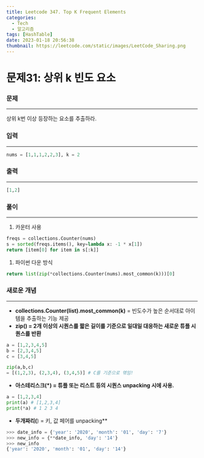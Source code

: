 ```yaml
---
title: Leetcode 347. Top K Frequent Elements
categories:
  - Tech
  - 알고리즘
tags: [HashTable]
date: 2023-01-18 20:56:38
thumbnail: https://leetcode.com/static/images/LeetCode_Sharing.png
---
```


# 문제31: 상위 k 빈도 요소

### 문제

---

상위 k번 이상 등장하는 요소를 추출하라.

### 입력

---

```python
nums = [1,1,1,2,2,3], k = 2
```

### 출력

---

```python
[1,2]
```

### 풀이

---

1. 카운터 사용

```python
freqs = collections.Counter(nums)
s = sorted(freqs.items(), key=lambda x: -1 * x[1])
return [item[0] for item in s[:k]]
```

1. 파이썬 다운 방식

```python
return list(zip(*collections.Counter(nums).most_common(k)))[0]
```

### **새로운 개념**

---

- **collections.Counter(list).most_common(k)** = 빈도수가 높은 순서대로 아이템을 추출하는 기능 제공
- **zip() = 2개 이상의 시퀀스를 짧은 길이를 기준으로 일대일 대응하는 새로운 튜플 시퀀스를 반환**

```python
a = [1,2,3,4,5]
b = [2,3,4,5]
c = [3,4,5]

zip(a,b,c)
= [(1,2,3), (2,3,4), (3,4,5)] # C를 기준으로 엮임!
```

- **아스테리스크(\*) = 튜플 또는 리스트 등의 시퀀스 unpacking 시에 사용.**

```python
a = [1,2,3,4]
print(a) # [1,2,3,4]
print(*a) # 1 2 3 4
```

- **두개짜리(**) = 키, 값 페어를 unpacking\*\*

```python
>>> date_info = {'year': '2020', 'month': '01', 'day': '7'}
>>> new_info = {**date_info, 'day': '14'}
>>> new_info
{'year': '2020', 'month': '01', 'day': '14'}
```
